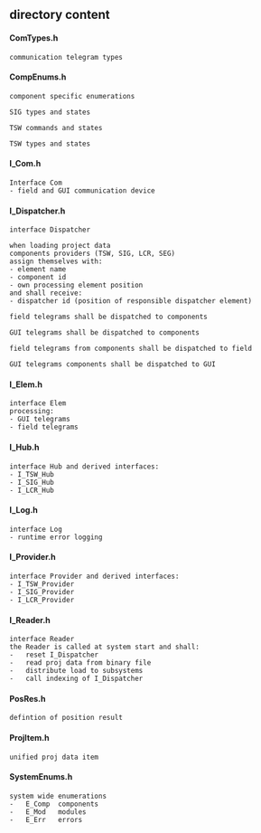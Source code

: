 ## directory content

#### ComTypes.h
```
communication telegram types
```

#### CompEnums.h
```
component specific enumerations

SIG types and states

TSW commands and states

TSW types and states
```

#### I_Com.h
```
Interface Com
- field and GUI communication device
```

#### I_Dispatcher.h
```
interface Dispatcher

when loading project data
components providers (TSW, SIG, LCR, SEG)
assign themselves with:
- element name
- component id
- own processing element position
and shall receive:
- dispatcher id (position of responsible dispatcher element)

field telegrams shall be dispatched to components

GUI telegrams shall be dispatched to components

field telegrams from components shall be dispatched to field

GUI telegrams components shall be dispatched to GUI
```

#### I_Elem.h
```
interface Elem
processing:
- GUI telegrams
- field telegrams
```

#### I_Hub.h
```
interface Hub and derived interfaces:
- I_TSW_Hub
- I_SIG_Hub
- I_LCR_Hub
```

#### I_Log.h
```
interface Log
- runtime error logging
```

#### I_Provider.h
```
interface Provider and derived interfaces:
- I_TSW_Provider
- I_SIG_Provider
- I_LCR_Provider
```

#### I_Reader.h
```
interface Reader
the Reader is called at system start and shall:
-   reset I_Dispatcher
-   read proj data from binary file
-   distribute load to subsystems
-   call indexing of I_Dispatcher
```

#### PosRes.h
```
defintion of position result
```

#### ProjItem.h
```
unified proj data item
```

#### SystemEnums.h
```
system wide enumerations
-   E_Comp  components
-   E_Mod   modules
-   E_Err   errors
```
